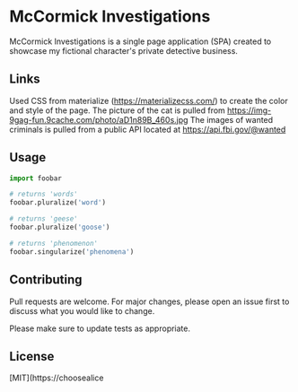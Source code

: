 # McCormick Investigations

McCormick Investigations is a single page application (SPA) created to showcase my fictional character's private detective business.

## Links

Used CSS from materialize (https://materializecss.com/) to create the color and style of the page. 
The picture of the cat is pulled from https://img-9gag-fun.9cache.com/photo/aD1n89B_460s.jpg
The images of wanted criminals is pulled from a public API located at https://api.fbi.gov/@wanted

## Usage

```python
import foobar

# returns 'words'
foobar.pluralize('word')

# returns 'geese'
foobar.pluralize('goose')

# returns 'phenomenon'
foobar.singularize('phenomena')
```

## Contributing
Pull requests are welcome. For major changes, please open an issue first to discuss what you would like to change.

Please make sure to update tests as appropriate.

## License
[MIT](https://choosealice